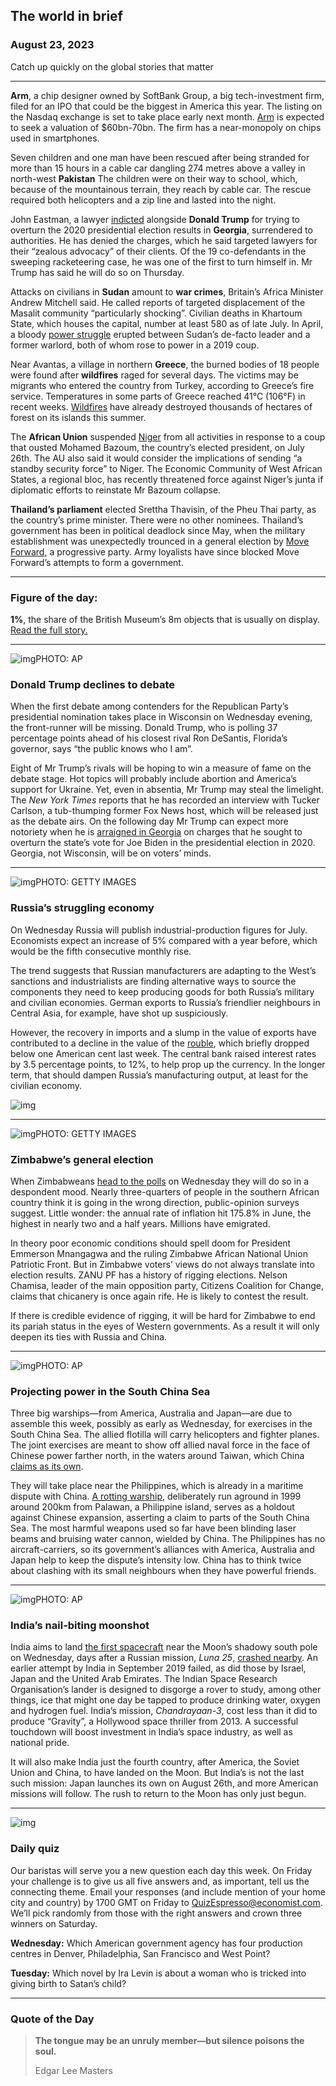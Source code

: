 ## The world in brief

### August 23, 2023

Catch up quickly on the global stories that matter



------



**Arm**, a chip designer owned by SoftBank Group, a big tech-investment firm, filed for an IPO that could be the biggest in America this year. The listing on the Nasdaq exchange is set to take place early next month. [Arm](https://www.economist.com/business/2022/06/22/why-everyone-wants-arm) is expected to seek a valuation of $60bn-70bn. The firm has a near-monopoly on chips used in smartphones.

Seven children and one man have been rescued after being stranded for more than 15 hours in a cable car dangling 274 metres above a valley in north-west **Pakistan** The children were on their way to school, which, because of the mountainous terrain, they reach by cable car. The rescue required both helicopters and a zip line and lasted into the night.

John Eastman, a lawyer [indicted](https://www.economist.com/united-states/2023/08/15/donald-trumps-racketeering-indictment-is-the-most-sweeping-yet) alongside **Donald Trump** for trying to overturn the 2020 presidential election results in **Georgia**, surrendered to authorities. He has denied the charges, which he said targeted lawyers for their “zealous advocacy” of their clients. Of the 19 co-defendants in the sweeping racketeering case, he was one of the first to turn himself in. Mr Trump has said he will do so on Thursday.

Attacks on civilians in **Sudan** amount to **war crimes**, Britain’s Africa Minister Andrew Mitchell said. He called reports of targeted displacement of the Masalit community “particularly shocking”. Civilian deaths in Khartoum State, which houses the capital, number at least 580 as of late July. In April, a bloody [power struggle](https://www.economist.com/the-economist-explains/2023/04/18/why-is-sudan-on-the-brink-of-civil-war-again) erupted between Sudan’s de-facto leader and a former warlord, both of whom rose to power in a 2019 coup.

Near Avantas, a village in northern **Greece**, the burned bodies of 18 people were found after **wildfires** raged for several days. The victims may be migrants who entered the country from Turkey, according to Greece’s fire service. Temperatures in some parts of Greece reached 41°C (106°F) in recent weeks. [Wildfires](https://www.economist.com/europe/2023/07/27/wildfires-threaten-greeces-tourist-economy) have already destroyed thousands of hectares of forest on its islands this summer.

The **African Union** suspended [Niger](https://www.economist.com/middle-east-and-africa/2023/08/07/after-nigers-coup-the-drums-of-war-are-growing-louder) from all activities in response to a coup that ousted Mohamed Bazoum, the country’s elected president, on July 26th. The AU also said it would consider the implications of sending “a standby security force” to Niger. The Economic Community of West African States, a regional bloc, has recently threatened force against Niger’s junta if diplomatic efforts to reinstate Mr Bazoum collapse.

**Thailand’s parliament** elected Srettha Thavisin, of the Pheu Thai party, as the country’s prime minister. There were no other nominees. Thailand’s government has been in political deadlock since May, when the military establishment was unexpectedly trounced in a general election by [Move Forward](https://www.economist.com/asia/2023/05/15/thailands-pro-democracy-parties-trounce-the-military-establishment), a progressive party. Army loyalists have since blocked Move Forward’s attempts to form a government.



------



### Figure of the day: 

**1%**, the share of the British Museum’s 8m objects that is usually on display. [Read the full story.](https://www.economist.com/britain/2023/08/21/stealing-from-museums-is-easier-than-you-might-think)



------



![img](https://niceboy.online/insight/public/Espresso/PHOTOS/20230826_dap321.jpg)PHOTO: AP

### Donald Trump declines to debate

When the first debate among contenders for the Republican Party’s presidential nomination takes place in Wisconsin on Wednesday evening, the front-runner will be missing. Donald Trump, who is polling 37 percentage points ahead of his closest rival Ron DeSantis, Florida’s governor, says “the public knows who I am”.

Eight of Mr Trump’s rivals will be hoping to win a measure of fame on the debate stage. Hot topics will probably include abortion and America’s support for Ukraine. Yet, even in absentia, Mr Trump may steal the limelight. The *New York Times* reports that he has recorded an interview with Tucker Carlson, a tub-thumping former Fox News host, which will be released just as the debate airs. On the following day Mr Trump can expect more notoriety when he is [arraigned in Georgia](https://www.economist.com/united-states/2023/08/15/donald-trumps-racketeering-indictment-is-the-most-sweeping-yet) on charges that he sought to overturn the state’s vote for Joe Biden in the presidential election in 2020. Georgia, not Wisconsin, will be on voters’ minds.



------



![img](https://niceboy.online/insight/public/Espresso/PHOTOS/20230826_dap322.jpg)PHOTO: GETTY IMAGES

### Russia’s struggling economy

On Wednesday Russia will publish industrial-production figures for July. Economists expect an increase of 5% compared with a year before, which would be the fifth consecutive monthly rise.

The trend suggests that Russian manufacturers are adapting to the West’s sanctions and industrialists are finding alternative ways to source the components they need to keep producing goods for both Russia’s military and civilian economies. German exports to Russia’s friendlier neighbours in Central Asia, for example, have shot up suspiciously.

However, the recovery in imports and a slump in the value of exports have contributed to a decline in the value of the [rouble](https://www.economist.com/finance-and-economics/2023/08/14/russia-will-struggle-to-cope-with-a-sinking-rouble), which briefly dropped below one American cent last week. The central bank raised interest rates by 3.5 percentage points, to 12%, to help prop up the currency. In the longer term, that should dampen Russia’s manufacturing output, at least for the civilian economy.

![img](https://niceboy.online/insight/public/Espresso/PHOTOS/20230826_DAC158.jpg)



------



![img](https://niceboy.online/insight/public/Espresso/PHOTOS/20230826_dap319.jpg)PHOTO: GETTY IMAGES

### Zimbabwe’s general election

When Zimbabweans [head to the polls](https://www.economist.com/by-invitation/2023/08/21/miles-tendi-on-the-depressingly-business-as-usual-feel-to-zimbabwes-election) on Wednesday they will do so in a despondent mood. Nearly three-quarters of people in the southern African country think it is going in the wrong direction, public-opinion surveys suggest. Little wonder: the annual rate of inflation hit 175.8% in June, the highest in nearly two and a half years. Millions have emigrated.

In theory poor economic conditions should spell doom for President Emmerson Mnangagwa and the ruling Zimbabwe African National Union Patriotic Front. But in Zimbabwe voters’ views do not always translate into election results. ZANU PF has a history of rigging elections. Nelson Chamisa, leader of the main opposition party, Citizens Coalition for Change, claims that chicanery is once again rife. He is likely to contest the result.

If there is credible evidence of rigging, it will be hard for Zimbabwe to end its pariah status in the eyes of Western governments. As a result it will only deepen its ties with Russia and China.



------



![img](https://niceboy.online/insight/public/Espresso/PHOTOS/20230826_dap327.jpg)PHOTO: AP

### Projecting power in the South China Sea

Three big warships—from America, Australia and Japan—are due to assemble this week, possibly as early as Wednesday, for exercises in the South China Sea. The allied flotilla will carry helicopters and fighter planes. The joint exercises are meant to show off allied naval force in the face of Chinese power farther north, in the waters around Taiwan, which China [claims as its own](https://www.economist.com/the-economist-explains/2023/02/10/how-the-nine-dash-line-fuels-tensions-in-the-south-china-sea).

They will take place near the Philippines, which is already in a maritime dispute with China. [A rotting warship](https://www.economist.com/asia/2023/08/10/a-rotting-warship-becomes-a-flashpoint-for-sino-american-rivalry), deliberately run aground in 1999 around 200km from Palawan, a Philippine island, serves as a holdout against Chinese expansion, asserting a claim to parts of the South China Sea. The most harmful weapons used so far have been blinding laser beams and bruising water cannon, wielded by China. The Philippines has no aircraft-carriers, so its government’s alliances with America, Australia and Japan help to keep the dispute’s intensity low. China has to think twice about clashing with its small neighbours when they have powerful friends.



------



![img](https://niceboy.online/insight/public/Espresso/PHOTOS/20230826_dap328.jpg)PHOTO: AP

### India’s nail-biting moonshot

India aims to land [the first spacecraft](https://www.economist.com/science-and-technology/2023/08/16/a-pair-of-indian-and-russian-probes-approach-the-moon) near the Moon’s shadowy south pole on Wednesday, days after a Russian mission, *Luna 25*, [crashed nearby](https://www.economist.com/science-and-technology/2023/08/20/russias-bid-to-return-to-the-moon-comes-to-an-ignominious-end). An earlier attempt by India in September 2019 failed, as did those by Israel, Japan and the United Arab Emirates. The Indian Space Research Organisation’s lander is designed to disgorge a rover to study, among other things, ice that might one day be tapped to produce drinking water, oxygen and hydrogen fuel. India’s mission, *Chandrayaan-3*, cost less than it did to produce “Gravity”, a Hollywood space thriller from 2013. A successful touchdown will boost investment in India’s space industry, as well as national pride.

It will also make India just the fourth country, after America, the Soviet Union and China, to have landed on the Moon. But India’s is not the last such mission: Japan launches its own on August 26th, and more American missions will follow. The rush to return to the Moon has only just begun.



------



![img](https://niceboy.online/insight/public/Espresso/PHOTOS/QuizNEW_163_0.jpg)

### Daily quiz

Our baristas will serve you a new question each day this week. On Friday your challenge is to give us all five answers and, as important, tell us the connecting theme. Email your responses (and include mention of your home city and country) by 1700 GMT on Friday to [QuizEspresso@economist.com](https://mail.google.com/mail/?view=cm&fs=1&tf=1&to=QuizEspresso@economist.com). We’ll pick randomly from those with the right answers and crown three winners on Saturday.

**Wednesday:** Which American government agency has four production centres in Denver, Philadelphia, San Francisco and West Point?

**Tuesday:** Which novel by Ira Levin is about a woman who is tricked into giving birth to Satan’s child?



------



### Quote of the Day

> **The tongue may be an unruly member—but silence poisons the soul.**
>
> Edgar Lee Masters






